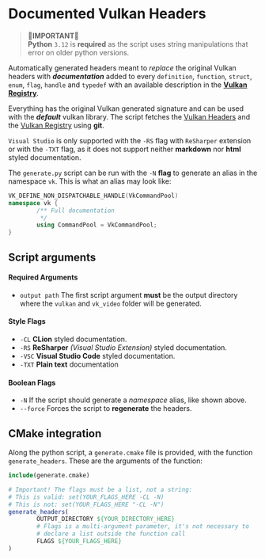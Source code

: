 # Documented Vulkan Headers

> 🔴**IMPORTANT**🔴<br>
> **Python** `3.12` is **required** as the script uses string manipulations that error on
> older python versions.

Automatically generated headers meant to *replace* the original Vulkan headers with
***documentation*** added to every `definition`, `function`, `struct`, `enum`, `flag`,
`handle` and `typedef` with an available description in the
[**Vulkan Registry**](https://registry.khronos.org/vulkan/specs/1.3-extensions/man/html/).

Everything has the original Vulkan generated signature and can be used with the ***default*** vulkan library.
The script fetches the [Vulkan Headers](https://github.com/KhronosGroup/Vulkan-Headers) and the
[Vulkan Registry](https://github.com/KhronosGroup/Vulkan-Registry) using **git**.

`Visual Studio` is only supported with the `-RS` flag with `ReSharper` extension or with the `-TXT` flag, as it does not support neither **markdown** nor **html**
styled documentation.

The `generate.py` script can be run with the `-N` **flag** to generate an alias in the namespace `vk`. 
This is what an alias may look like:

```c++
VK_DEFINE_NON_DISPATCHABLE_HANDLE(VkCommandPool)
namespace vk {
        /** Full documentation
         */
        using CommandPool = VkCommandPool;
}
```

## Script arguments

#### Required Arguments
 - `output path` The first script argument **must** be the output directory where the `vulkan` and `vk_video` folder
   will be generated.

#### Style Flags
 - `-CL` **CLion** styled documentation.
 - `-RS` **ReSharper** *(Visual Studio Extension)* styled documentation.
 - `-VSC` **Visual Studio Code** styled documentation.
 - `-TXT` **Plain text** documentation

#### Boolean Flags
 - `-N` If the script should generate a *namespace* alias, like shown above.
 - `--force` Forces the script to **regenerate** the headers.

## CMake integration

Along the python script, a `generate.cmake` file is provided, with the function `generate_headers`.
These are the arguments of the function:

```cmake
include(generate.cmake)

# Important! The flags must be a list, not a string:
# This is valid: set(YOUR_FLAGS_HERE -CL -N)
# This is not: set(YOUR_FLAGS_HERE "-CL -N")
generate_headers(
        OUTPUT_DIRECTORY ${YOUR_DIRECTORY_HERE}
        # Flags is a multi-argument parameter, it's not necessary to
        # declare a list outside the function call
        FLAGS ${YOUR_FLAGS_HERE}
)
```
